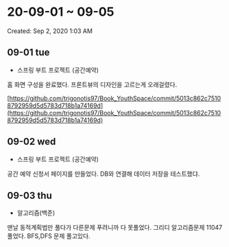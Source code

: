 # 20-09-01 ~ 09-05

Created: Sep 2, 2020 1:03 AM

## 09-01 tue

- 스프링 부트 프로젝트 (공간예약)

홈 화면 구성을 완료했다. 프론트뷰의 디자인을 고르는게 오래걸렸다.

[https://github.com/trigonotis97/Book_YouthSpace/commit/5013c862c75108792959d5d5783d718b1a74169d](https://github.com/trigonotis97/Book_YouthSpace/commit/5013c862c75108792959d5d5783d718b1a74169d)


## 09-02 wed

- 스프링 부트 프로젝트 (공간예약)

공간 예약 신청서 페이지를 만들었다. DB와 연결해 데이터 저장을 테스트했댜.

## 09-03 thu

- 알고리즘(백준)

맨날 동적계획법만 풀다가 다른문제 푸려니까 다 못풀었다. 그리디 알고리즘문제 11047 풀었다. BFS,DFS 문제 풀고있다.

